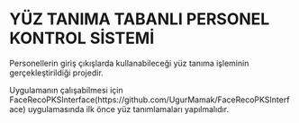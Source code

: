 # YÜZ TANIMA TABANLI PERSONEL KONTROL SİSTEMİ
<p>
Personellerin giriş çıkışlarda kullanabileceği yüz tanıma işleminin gerçekleştirildiği projedir.
</p>

<p>
Uygulamanın çalışabilmesi için  FaceRecoPKSInterface(https://github.com/UgurMamak/FaceRecoPKSInterface) uygulamasında ilk önce yüz tanımlamaları yapılmalıdır.
</p>
